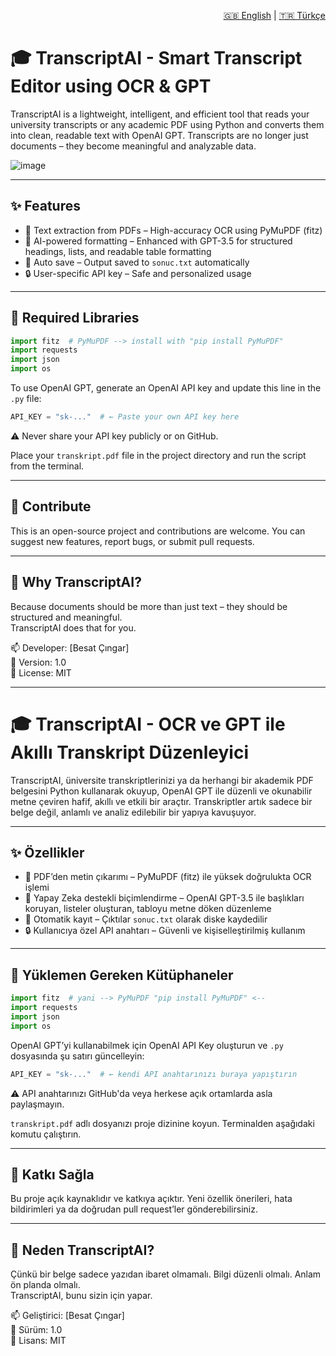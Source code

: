 
<!--  Dil Seçici  -->
<p align="right">
  <a href="#-transcriptai---smart-transcript-editor-using-ocr--gpt">🇬🇧 English</a> |
  <a href="#-transcriptai---ocr-ve-gpt-ile-akıllı-transkript-düzenleyici">🇹🇷 Türkçe</a>
</p>

# 🎓 TranscriptAI - Smart Transcript Editor using OCR & GPT

TranscriptAI is a lightweight, intelligent, and efficient tool that reads your university transcripts or any academic PDF using Python and converts them into clean, readable text with OpenAI GPT. Transcripts are no longer just documents – they become meaningful and analyzable data.

![image](https://github.com/user-attachments/assets/ab0a7487-1bad-469d-af10-f4c937eb03ee)

---

## ✨ Features

- 📄 Text extraction from PDFs – High-accuracy OCR using PyMuPDF (fitz)  
- 🤖 AI-powered formatting – Enhanced with GPT-3.5 for structured headings, lists, and readable table formatting  
- 💾 Auto save – Output saved to `sonuc.txt` automatically  
- 🔒 User-specific API key – Safe and personalized usage

---

## 🚀 Required Libraries

```python
import fitz  # PyMuPDF --> install with "pip install PyMuPDF"
import requests
import json
import os
```

To use OpenAI GPT, generate an OpenAI API key and update this line in the `.py` file:

```python
API_KEY = "sk-..."  # ← Paste your own API key here
```

⚠️ Never share your API key publicly or on GitHub.

Place your `transkript.pdf` file in the project directory and run the script from the terminal.

---

## 🤝 Contribute

This is an open-source project and contributions are welcome. You can suggest new features, report bugs, or submit pull requests.

---

## 🧠 Why TranscriptAI?

Because documents should be more than just text – they should be structured and meaningful.  
TranscriptAI does that for you.

📫 Developer: [Besat Çıngar]  
📅 Version: 1.0  
🔗 License: MIT

---

# 🎓 TranscriptAI - OCR ve GPT ile Akıllı Transkript Düzenleyici

TranscriptAI, üniversite transkriptlerinizi ya da herhangi bir akademik PDF belgesini Python kullanarak okuyup, OpenAI GPT ile düzenli ve okunabilir metne çeviren hafif, akıllı ve etkili bir araçtır. Transkriptler artık sadece bir belge değil, anlamlı ve analiz edilebilir bir yapıya kavuşuyor.

---

## ✨ Özellikler

- 📄 PDF’den metin çıkarımı – PyMuPDF (fitz) ile yüksek doğrulukta OCR işlemi  
- 🤖 Yapay Zeka destekli biçimlendirme – OpenAI GPT-3.5 ile başlıkları koruyan, listeler oluşturan, tabloyu metne döken düzenleme  
- 💾 Otomatik kayıt – Çıktılar `sonuc.txt` olarak diske kaydedilir  
- 🔒 Kullanıcıya özel API anahtarı – Güvenli ve kişiselleştirilmiş kullanım

---

## 🚀 Yüklemen Gereken Kütüphaneler

```python
import fitz  # yani --> PyMuPDF "pip install PyMuPDF" <--
import requests
import json
import os
```

OpenAI GPT’yi kullanabilmek için OpenAI API Key oluşturun ve `.py` dosyasında şu satırı güncelleyin:

```python
API_KEY = "sk-..."  # ← kendi API anahtarınızı buraya yapıştırın
```

⚠️ API anahtarınızı GitHub'da veya herkese açık ortamlarda asla paylaşmayın.

`transkript.pdf` adlı dosyanızı proje dizinine koyun. Terminalden aşağıdaki komutu çalıştırın.

---

## 🤝 Katkı Sağla

Bu proje açık kaynaklıdır ve katkıya açıktır. Yeni özellik önerileri, hata bildirimleri ya da doğrudan pull request’ler gönderebilirsiniz.

---

## 🧠 Neden TranscriptAI?

Çünkü bir belge sadece yazıdan ibaret olmamalı. Bilgi düzenli olmalı. Anlam ön planda olmalı.  
TranscriptAI, bunu sizin için yapar.

📫 Geliştirici: [Besat Çıngar]  
📅 Sürüm: 1.0  
🔗 Lisans: MIT
